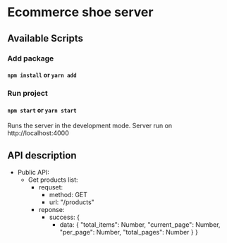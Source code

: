 # Ecommerce shoe server
## Available Scripts
### Add package
#### `npm install` or `yarn add`
### Run project
#### `npm start` or `yarn start`

Runs the server in the development mode.
Server run on http://localhost:4000

## API description
- Public API:
  - Get products list:
    - requset:
      - method: GET
      - url: "/products"
    - reponse: 
      - success: { 
        - data: { 
            "total_items": Number,
            "current_page": Number,
            "per_page": Number,
            "total_pages": Number
          } 
      }    

